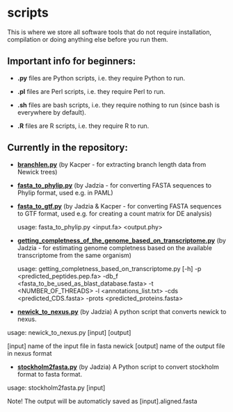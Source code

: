 # scripts
This is where we store all software tools that do not require installation, compilation or doing anything else before you run them.

## **Important info for beginners:**

* **.py** files are Python scripts, i.e. they require Python to run.  

* **.pl** files are Perl scripts, i.e. they require Perl to run.  

* **.sh** files are bash scripts, i.e. they require nothing to run (since bash is everywhere by default).  

* **.R** files are R scripts, i.e. they require R to run.


## **Currently in the repository:**

* **[branchlen.py](https://github.com/ProtistomicsLab/scripts/blob/main/branchlen.py)** (by Kacper - for extracting branch length data from Newick trees)


* **[fasta_to_phylip.py](https://github.com/ProtistomicsLab/scripts/blob/main/fasta_to_phylip.py)** (by Jadzia - for converting FASTA sequences to Phylip format, used e.g. in PAML)

* **[fasta_to_gtf.py](https://github.com/ProtistomicsLab/scripts/blob/main/fasta_to_phylip.py)** (by Jadzia & Kacper - for converting FASTA sequences to GTF format, used e.g. for creating a count matrix for DE analysis)

  usage: fasta_to_phylip.py <input.fa> <output.phy>

* **[getting_completness_of_the_genome_based_on_transcriptome.py](https://github.com/ProtistomicsLab/scripts/blob/main/getting_completness_of_the_genome_based_on_transcriptome.py)** (by Jadzia - for estimating genome completness based on the available transcriptome from the same organism)

  usage: getting_completness_based_on_transcriptome.py [-h] -p <predicted_peptides.pep.fa> -db_f <fasta_to_be_used_as_blast_database.fasta> -t <NUMBER_OF_THREADS> -l <annotations_list.txt> -cds <predicted_CDS.fasta> -prots <predicted_proteins.fasta>

* **[newick_to_nexus.py](https://github.com/ProtistomicsLab/scripts/blob/main/newick_to_nexus.py)** (by Jadzia)
A python script that converts newick to nexus.

usage: newick_to_nexus.py [input] [output]

[input] name of the input file in fasta newick [output] name of the output file in nexus format

* **[stockholm2fasta.py](https://github.com/ProtistomicsLab/scripts/blob/main/stockholm2fasta.py)** (by Jadzia)
A Python script to convert stockholm format to fasta format.

usage: stockholm2fasta.py [input]

Note! The output will be automaticly saved as [input].aligned.fasta
